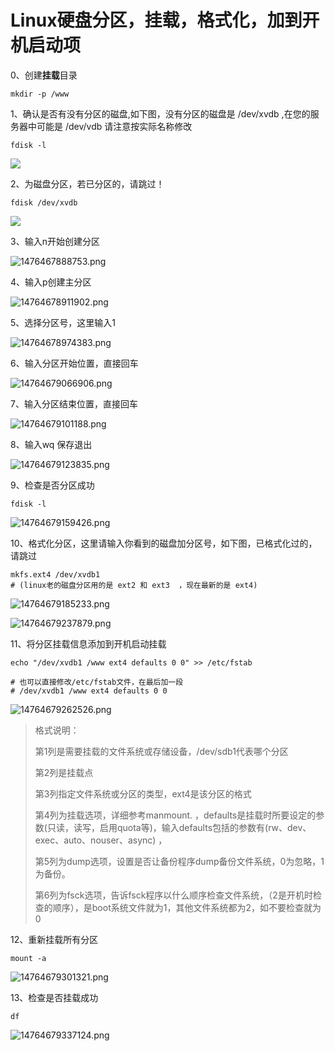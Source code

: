 
# Linux硬盘分区，挂载，格式化，加到开机启动项

0、创建**挂载**目录

```shell
mkdir -p /www
```

1、确认是否有没有分区的磁盘,如下图，没有分区的磁盘是 /dev/xvdb ,在您的服务器中可能是 /dev/vdb 请注意按实际名称修改

```shell
fdisk -l
```

![](https://wx1.sinaimg.cn/large/99a97bd9ly1fqrcphwawyj20gh0hwt9p.jpg)

2、为磁盘分区，若已分区的，请跳过！

```shell
fdisk /dev/xvdb
```

![](https://wx1.sinaimg.cn/large/99a97bd9ly1fqrcpk7vu2j20hi00iq2p.jpg)

3、输入n开始创建分区

![1476467888753.png](https://wx3.sinaimg.cn/large/99a97bd9ly1fqrcpek1ssj20he039t8n.jpg)

4、输入p创建主分区

![14764678911902.png](https://wx4.sinaimg.cn/large/99a97bd9ly1fqrcpoc1nmj20ht02ht8j.jpg)

5、选择分区号，这里输入1

![14764678974383.png](https://wx2.sinaimg.cn/large/99a97bd9ly1fqrcpr6puyj20hs00g741.jpg)

6、输入分区开始位置，直接回车

![14764679066906.png](https://wx4.sinaimg.cn/large/99a97bd9ly1fqrcq2agptj20hs00ijr5.jpg)

7、输入分区结束位置，直接回车

![14764679101188.png](https://wx4.sinaimg.cn/large/99a97bd9ly1fqrcq4sz1sj20hu00z3yb.jpg)

8、输入wq 保存退出

![14764679123835.png](https://wx4.sinaimg.cn/large/99a97bd9ly1fqrcqaauwwj20hp00pdfl.jpg)

9、检查是否分区成功

```shell
fdisk -l
```

![14764679159426.png](https://wx1.sinaimg.cn/large/99a97bd9ly1fqrcqfjbfkj20gb0hfgmm.jpg)

10、格式化分区，这里请输入你看到的磁盘加分区号，如下图，已格式化过的，请跳过

```shell
mkfs.ext4 /dev/xvdb1
# (linux老的磁盘分区用的是 ext2 和 ext3  ，现在最新的是 ext4)
```

![14764679185233.png](https://wx4.sinaimg.cn/large/99a97bd9ly1fqrcqjvszxj20hg00k0si.jpg)

![14764679237879.png](https://wx3.sinaimg.cn/large/99a97bd9ly1fqrcqv0jsqj20hk0apaak.jpg)

11、将分区挂载信息添加到开机启动挂载

```shell
echo "/dev/xvdb1 /www ext4 defaults 0 0" >> /etc/fstab

# 也可以直接修改/etc/fstab文件，在最后加一段
# /dev/xvdb1 /www ext4 defaults 0 0
```
![14764679262526.png](https://wx2.sinaimg.cn/large/99a97bd9ly1fqrcqy2sq4j20kq016a9x.jpg)
> 格式说明：
>
> 第1列是需要挂载的文件系统或存储设备，/dev/sdb1代表哪个分区 
>
> 第2列是挂载点
>
> 第3列指定文件系统或分区的类型，ext4是该分区的格式
>
> 第4列为挂载选项，详细参考manmount. ，defaults是挂载时所要设定的参数(只读，读写，启用quota等)，输入defaults包括的参数有(rw、dev、exec、auto、nouser、async) ，
>
> 第5列为dump选项，设置是否让备份程序dump备份文件系统，0为忽略，1为备份。
>
> 第6列为fsck选项，告诉fsck程序以什么顺序检查文件系统，（2是开机时检查的顺序），是boot系统文件就为1，其他文件系统都为2，如不要检查就为0



12、重新挂载所有分区

```shell
mount -a
```

![14764679301321.png](https://wx4.sinaimg.cn/large/99a97bd9ly1fqrcr2pjf9j20mg00nmwx.jpg)

13、检查是否挂载成功

```she
df
```

![14764679337124.png](https://wx2.sinaimg.cn/large/99a97bd9ly1fqrcr6q5ruj20oh03nglo.jpg)
